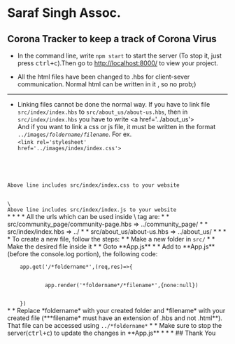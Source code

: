 # Saraf Singh Assoc.

## Corona Tracker to keep a track of Corona Virus

* In the command line, write <code>npm start</code> to start the server (To stop it, just press <kbd>ctrl+c</kbd>).Then go to [http://localhost:8000/](https://localhost:8000/) to view your project.

* All the html files have been changed to .hbs for client-sever communication. Normal html can be written in it , so no prob;)
* * *
* Linking files cannot be done the normal way. If you have to link file <code>src/index/index.hbs</code> to <code>src/about_us/about-us.hbs</code>, then in <code>src/index/index.hbs</code> you have to write <a href=\'../about_us\'><br>
And if you want to link a css or js file, it must be written in the format <code>../images/*foldername*/*filename*</code>. For ex.<br>
<code>\<link rel='stylesheet' href='../images/index/index.css'>
<br>
Above line includes src/index/index.css to your website
<br>
\<script src='../images/index/index.js'></script>
Above line includes src/index/index.js to your website
</code>
* * * 
* All the urls which can be used inside \<a\> tag are:
* * src/community_page/community-page.hbs => ../community_page/
* * src/index/index.hbs => ../
* * src/about_us/about-us.hbs => ../about_us/
* * *
* To create a new file, follow the steps:
* * Make a new folder in <code>src/</code>
* * Make the desired file inside it
* * Goto **App.js**
* * Add to **App.js** (before the console.log portion), the following code:<br>
<code>
    app.get('/*foldername*',(req,res)=>{
        <br>
        &nbsp;&nbsp;&nbsp;&nbsp;app.render('*foldername*/*filename*',{none:null})
        <br>
    })
</code>
* * Replace *foldername* with your created folder and *filename* with your created file (***filename* must have an extension of .hbs and not .html**). That file can be accessed using <code>../*foldername*</code>
* * Make sure to stop the server(<kbd>ctrl+c</kbd>) to update the changes in **App.js**
* * *
## Thank You
